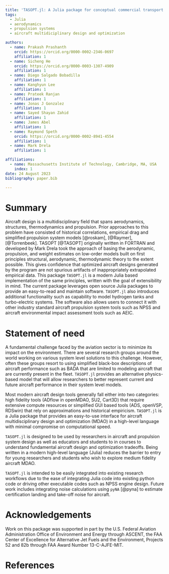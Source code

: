 ```yaml
---
title: 'TASOPT.jl: A Julia package for conceptual commercial transport aircraft design'
tags:
  - Julia
  - aerodynamics
  - propulsion systems
  - aircraft multidiciplinary design and optimization

authors:
  - name: Prakash Prashanth
    orcid: https://orcid.org/0000-0002-2346-0697
    affiliation: 1
  - name: Sicheng He
    orcid: https://orcid.org/0000-0003-1307-4909
    affiliation: 1
  - name: Diego Salgado Bobadilla
    affiliation: 1
  - name: Kanghyun Lee
    affiliation: 1
  - name: Prateek Ranjan
    affiliation: 1
  - name: Jonas J Gonzalez
    affiliation: 1
  - name: Sayed Shayan Zahid 
    affiliation: 1
  - name: James Abel
    affiliation: 1
  - name: Raymond Speth
    orcid: https://orcid.org/0000-0002-8941-4554
    affiliation: 1
  - name: Mark Drela
    affiliation: 1

affiliations:
  - name: Massachusetts Institute of Technology, Cambridge, MA, USA
    index: 1
date: 24 August 2023
bibliography: paper.bib

---
```


# Summary

Aircraft design is a multidisciplinary field that spans aerodynamics, structures, thermodynamics and propulsion. Prior approaches to this problem have consisted of historical correlations, empirical drag and simplified propulsion system models [@roskam], [@Raymer], [@Torrenbeek]. 
TASOPT [@TASOPT] originally written in FORTRAN and developed by Mark Drela took the approach of basing the aerodynamic, propulsion, and weight estimates on low-order models built on first principles structural, aerodynamic, thermodynamic theory to the extent possible. This gives confidence that optimized aircraft designs generated by the program are not spurious artifacts of inappropriately extrapolated empirical data. 
This package `TASOPT.jl` is a modern Julia based implementation of the same principles, written with the goal of extensibility in mind. The current package leverages open source Julia packages to provide an easy-to-read and maintain software. `TASOPT.jl` also introduces additional functionality such as capability to model hydrogen tanks and turbo-electric systems. The software also allows users to connect it with other industry standard aircraft propulsion system tools such as NPSS and aircraft environmental impact assessment tools such as AEIC.
# Statement of need

A fundamental challenge faced by the aviation sector is to minimize its impact on the environment. There are several research groups around the world working on various system level solutions to this challenge. However, often these groups resort to using simplified black-box descriptions of aircraft performance such as BADA that are limited to modeling aircraft that are currently present in the fleet. `TASOPT.jl` provides an alternative physics-based model that will allow researchers to better represent current and future aircraft performance in their system level models.

Most modern aircraft design tools generally fall either into two categories: high fidelity tools (ADflow in openMDAO, SU2, Cart3D) that require extensive compute resources or simplified GUI based tools (ADS, openVSP, RDSwin) that rely on approximations and historical empiricism.  `TASOPT.jl` is a Julia package that provides an easy-to-use interface for aircraft multidisciplinary design and optimization (MDAO) in a high-level language with minimal compromise on computational speed. 

`TASOPT.jl` is designed to be used by researchers in aircraft and propulsion system design as well as educators and students to in courses to understand fundamental aircraft design and optimization tradeoffs. Being written in a modern high-level language (Julia) reduces the barrier to entry for young researchers and students who wish to explore medium fidelity aircraft MDAO.

`TASOPT.jl` is intended to be easily integrated into existing research workflows due to the ease of integrating Julia code into existing python code or driving other executable codes such as NPSS engine design. Future work includes integrating noise calculations using `pyNA` [@pyna] to estimate certification landing and take-off noise for aircraft. 
# Acknowledgements

Work on this package was supported in part by the U.S. Federal Aviation Administration Office of Environment and Energy through ASCENT, the FAA Center of Excellence for Alternative Jet Fuels and the Environment, Projects 52 and 82b through FAA Award Number 13-C-AJFE-MIT.


# References
